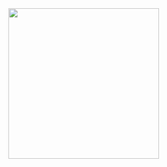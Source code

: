 <img src="https://github.com/Bardashevsky/JPApexPredators/tree/main/JPApexPredators/PreviewImages/1.png?raw=true" width="300"/>
